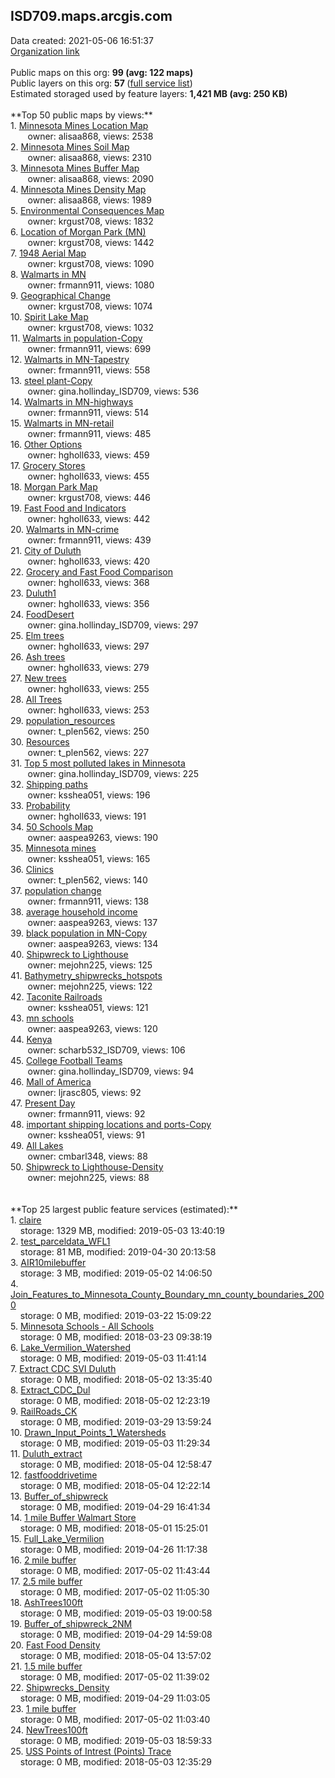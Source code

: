 <h2>ISD709.maps.arcgis.com</h2> Data created: 2021-05-06 16:51:37 <br /><a target='new' href='https://ISD709.maps.arcgis.com'>Organization link</a><br /><br />Public maps on this org: <b>99 (avg: 122 maps)</b><br />Public layers on this org: <b>57 </b>(<a target='new' href='https://services.arcgis.com/xoUeNPvzS8l8XyjH/ArcGIS/rest/services'>full service list</a>)<br />Estimated storaged used by feature layers: <b>1,421 MB (avg: 250 KB)</b><br /><br />**Top 50 public maps by views:**<br />  1. <a target='new' href='https://www.arcgis.com/home/item.html?id=bece14107ab5457cae8f5b1bd5ce258c'>Minnesota Mines Location Map</a> <br />  &nbsp;&nbsp;&nbsp;&nbsp; &nbsp;&nbsp;owner: alisaa868, views: 2538<br />  2. <a target='new' href='https://www.arcgis.com/home/item.html?id=3dc9539225ee41f98179d93c980e4851'>Minnesota Mines Soil Map</a> <br />  &nbsp;&nbsp;&nbsp;&nbsp; &nbsp;&nbsp;owner: alisaa868, views: 2310<br />  3. <a target='new' href='https://www.arcgis.com/home/item.html?id=edff43d314834f88ae06c22cdd1a1f79'>Minnesota Mines Buffer Map</a> <br />  &nbsp;&nbsp;&nbsp;&nbsp; &nbsp;&nbsp;owner: alisaa868, views: 2090<br />  4. <a target='new' href='https://www.arcgis.com/home/item.html?id=82f57773576b4f9aa06a08e00364ca3b'>Minnesota Mines Density Map</a> <br />  &nbsp;&nbsp;&nbsp;&nbsp; &nbsp;&nbsp;owner: alisaa868, views: 1989<br />  5. <a target='new' href='https://www.arcgis.com/home/item.html?id=cded7812a0e34ef4b2a751072484323d'>Environmental Consequences Map</a> <br />  &nbsp;&nbsp;&nbsp;&nbsp; &nbsp;&nbsp;owner: krgust708, views: 1832<br />  6. <a target='new' href='https://www.arcgis.com/home/item.html?id=3eb632d079c343648946d09dd1906fb7'>Location of Morgan Park (MN)</a> <br />  &nbsp;&nbsp;&nbsp;&nbsp; &nbsp;&nbsp;owner: krgust708, views: 1442<br />  7. <a target='new' href='https://www.arcgis.com/home/item.html?id=91633011ee304ca7a5726c0f94556297'>1948 Aerial Map</a> <br />  &nbsp;&nbsp;&nbsp;&nbsp; &nbsp;&nbsp;owner: krgust708, views: 1090<br />  8. <a target='new' href='https://www.arcgis.com/home/item.html?id=26da2085f414430e8ce7214d6f7f1466'>Walmarts in MN</a> <br />  &nbsp;&nbsp;&nbsp;&nbsp; &nbsp;&nbsp;owner: frmann911, views: 1080<br />  9. <a target='new' href='https://www.arcgis.com/home/item.html?id=c745b2b128624353869a4199881d0dbe'>Geographical Change</a> <br />  &nbsp;&nbsp;&nbsp;&nbsp; &nbsp;&nbsp;owner: krgust708, views: 1074<br />  10. <a target='new' href='https://www.arcgis.com/home/item.html?id=63971e707eea4493ae3266d8d028fbc7'>Spirit Lake Map</a> <br />  &nbsp;&nbsp;&nbsp;&nbsp; &nbsp;&nbsp;owner: krgust708, views: 1032<br />  11. <a target='new' href='https://www.arcgis.com/home/item.html?id=9fced85ab541451393b90ab7d8bd1697'>Walmarts in population-Copy</a> <br />  &nbsp;&nbsp;&nbsp;&nbsp; &nbsp;&nbsp;owner: frmann911, views: 699<br />  12. <a target='new' href='https://www.arcgis.com/home/item.html?id=597472a30e314ddfb9621bee3d766c79'>Walmarts in MN-Tapestry</a> <br />  &nbsp;&nbsp;&nbsp;&nbsp; &nbsp;&nbsp;owner: frmann911, views: 558<br />  13. <a target='new' href='https://www.arcgis.com/home/item.html?id=61b43e7a8b514794bbc66d13324bbb88'>steel plant-Copy</a> <br />  &nbsp;&nbsp;&nbsp;&nbsp; &nbsp;&nbsp;owner: gina.hollinday_ISD709, views: 536<br />  14. <a target='new' href='https://www.arcgis.com/home/item.html?id=ea06b464e24e44e7b24ba3b09132ffa8'>Walmarts in MN-highways</a> <br />  &nbsp;&nbsp;&nbsp;&nbsp; &nbsp;&nbsp;owner: frmann911, views: 514<br />  15. <a target='new' href='https://www.arcgis.com/home/item.html?id=0f3b958b74fa4dc78086aec50fd8cac5'>Walmarts in MN-retail</a> <br />  &nbsp;&nbsp;&nbsp;&nbsp; &nbsp;&nbsp;owner: frmann911, views: 485<br />  16. <a target='new' href='https://www.arcgis.com/home/item.html?id=b0e4917113164e918ab7799471e8e475'>Other Options</a> <br />  &nbsp;&nbsp;&nbsp;&nbsp; &nbsp;&nbsp;owner: hgholl633, views: 459<br />  17. <a target='new' href='https://www.arcgis.com/home/item.html?id=3de4f2b8ca7147c5acb75eecf3ac0ff1'>Grocery Stores</a> <br />  &nbsp;&nbsp;&nbsp;&nbsp; &nbsp;&nbsp;owner: hgholl633, views: 455<br />  18. <a target='new' href='https://www.arcgis.com/home/item.html?id=04b28bccd54d451692cbdf3a8c41f0ce'>Morgan Park Map</a> <br />  &nbsp;&nbsp;&nbsp;&nbsp; &nbsp;&nbsp;owner: krgust708, views: 446<br />  19. <a target='new' href='https://www.arcgis.com/home/item.html?id=e216983bb3474eadab2bdc3e80c1b3dc'>Fast Food and Indicators</a> <br />  &nbsp;&nbsp;&nbsp;&nbsp; &nbsp;&nbsp;owner: hgholl633, views: 442<br />  20. <a target='new' href='https://www.arcgis.com/home/item.html?id=c916c7ef347740f69ec6e8982979c967'>Walmarts in MN-crime</a> <br />  &nbsp;&nbsp;&nbsp;&nbsp; &nbsp;&nbsp;owner: frmann911, views: 439<br />  21. <a target='new' href='https://www.arcgis.com/home/item.html?id=de061952b51c4f60889c4616b016967f'>City of Duluth</a> <br />  &nbsp;&nbsp;&nbsp;&nbsp; &nbsp;&nbsp;owner: hgholl633, views: 420<br />  22. <a target='new' href='https://www.arcgis.com/home/item.html?id=232d0e81945b48b0b3c4d6c84caa3f58'>Grocery and Fast Food Comparison</a> <br />  &nbsp;&nbsp;&nbsp;&nbsp; &nbsp;&nbsp;owner: hgholl633, views: 368<br />  23. <a target='new' href='https://www.arcgis.com/home/item.html?id=a1e88f193ba548da890fb512ed77357a'>Duluth1</a> <br />  &nbsp;&nbsp;&nbsp;&nbsp; &nbsp;&nbsp;owner: hgholl633, views: 356<br />  24. <a target='new' href='https://www.arcgis.com/home/item.html?id=8520aaf97ca74922a593b89c73c76f41'>FoodDesert</a> <br />  &nbsp;&nbsp;&nbsp;&nbsp; &nbsp;&nbsp;owner: gina.hollinday_ISD709, views: 297<br />  25. <a target='new' href='https://www.arcgis.com/home/item.html?id=bdb53ebf3f934887b27eac50bbff693f'>Elm trees</a> <br />  &nbsp;&nbsp;&nbsp;&nbsp; &nbsp;&nbsp;owner: hgholl633, views: 297<br />  26. <a target='new' href='https://www.arcgis.com/home/item.html?id=fe3d4f7c3027468a8021be3f85e418e7'>Ash trees</a> <br />  &nbsp;&nbsp;&nbsp;&nbsp; &nbsp;&nbsp;owner: hgholl633, views: 279<br />  27. <a target='new' href='https://www.arcgis.com/home/item.html?id=50470266607042f38f87fa64baa79d20'>New trees</a> <br />  &nbsp;&nbsp;&nbsp;&nbsp; &nbsp;&nbsp;owner: hgholl633, views: 255<br />  28. <a target='new' href='https://www.arcgis.com/home/item.html?id=d9cb380c25c1488bbb1a8d886464d1b1'>All Trees</a> <br />  &nbsp;&nbsp;&nbsp;&nbsp; &nbsp;&nbsp;owner: hgholl633, views: 253<br />  29. <a target='new' href='https://www.arcgis.com/home/item.html?id=cdb7721139b94201b5f8c2c6b6dd3a49'>population_resources</a> <br />  &nbsp;&nbsp;&nbsp;&nbsp; &nbsp;&nbsp;owner: t_plen562, views: 250<br />  30. <a target='new' href='https://www.arcgis.com/home/item.html?id=c4314110433b434284558ae3babe5503'>Resources</a> <br />  &nbsp;&nbsp;&nbsp;&nbsp; &nbsp;&nbsp;owner: t_plen562, views: 227<br />  31. <a target='new' href='https://www.arcgis.com/home/item.html?id=b050552c3909429e9ccb01c0bf12f8c8'>Top 5 most polluted lakes in Minnesota</a> <br />  &nbsp;&nbsp;&nbsp;&nbsp; &nbsp;&nbsp;owner: gina.hollinday_ISD709, views: 225<br />  32. <a target='new' href='https://www.arcgis.com/home/item.html?id=f73f35b4feae4d39a68dd62bdf2ee4de'>Shipping paths</a> <br />  &nbsp;&nbsp;&nbsp;&nbsp; &nbsp;&nbsp;owner: ksshea051, views: 196<br />  33. <a target='new' href='https://www.arcgis.com/home/item.html?id=dc753064b3034c6caa436f67b599e30e'>Probability</a> <br />  &nbsp;&nbsp;&nbsp;&nbsp; &nbsp;&nbsp;owner: hgholl633, views: 191<br />  34. <a target='new' href='https://www.arcgis.com/home/item.html?id=2d3c7b6e1e9d4f9eb815b688f715c3db'>50 Schools Map</a> <br />  &nbsp;&nbsp;&nbsp;&nbsp; &nbsp;&nbsp;owner: aaspea9263, views: 190<br />  35. <a target='new' href='https://www.arcgis.com/home/item.html?id=dc4e639906534821a34f10982e527e3e'>Minnesota mines</a> <br />  &nbsp;&nbsp;&nbsp;&nbsp; &nbsp;&nbsp;owner: ksshea051, views: 165<br />  36. <a target='new' href='https://www.arcgis.com/home/item.html?id=73dd6d14789c48c7b31537d527b26a62'>Clinics</a> <br />  &nbsp;&nbsp;&nbsp;&nbsp; &nbsp;&nbsp;owner: t_plen562, views: 140<br />  37. <a target='new' href='https://www.arcgis.com/home/item.html?id=27d974c598584df7bc53b6f06aba191c'>population change</a> <br />  &nbsp;&nbsp;&nbsp;&nbsp; &nbsp;&nbsp;owner: frmann911, views: 138<br />  38. <a target='new' href='https://www.arcgis.com/home/item.html?id=8aeb19a7b321486f8a6d45c0ab7a2d4a'>average household income</a> <br />  &nbsp;&nbsp;&nbsp;&nbsp; &nbsp;&nbsp;owner: aaspea9263, views: 137<br />  39. <a target='new' href='https://www.arcgis.com/home/item.html?id=116410162331468292eaad5b0dd9a2cd'>black population in MN-Copy</a> <br />  &nbsp;&nbsp;&nbsp;&nbsp; &nbsp;&nbsp;owner: aaspea9263, views: 134<br />  40. <a target='new' href='https://www.arcgis.com/home/item.html?id=b01769729a1e42a38336a3ce45b565ce'>Shipwreck to Lighthouse</a> <br />  &nbsp;&nbsp;&nbsp;&nbsp; &nbsp;&nbsp;owner: mejohn225, views: 125<br />  41. <a target='new' href='https://www.arcgis.com/home/item.html?id=128a515930ec4a7b94c75b1aa862e3c1'>Bathymetry_shipwrecks_hotspots</a> <br />  &nbsp;&nbsp;&nbsp;&nbsp; &nbsp;&nbsp;owner: mejohn225, views: 122<br />  42. <a target='new' href='https://www.arcgis.com/home/item.html?id=1236aa00ed7c4e728dc110caa17a6de8'>Taconite Railroads</a> <br />  &nbsp;&nbsp;&nbsp;&nbsp; &nbsp;&nbsp;owner: ksshea051, views: 121<br />  43. <a target='new' href='https://www.arcgis.com/home/item.html?id=77368738334d46f49a62b28d6b1aca03'>mn schools</a> <br />  &nbsp;&nbsp;&nbsp;&nbsp; &nbsp;&nbsp;owner: aaspea9263, views: 120<br />  44. <a target='new' href='https://www.arcgis.com/home/item.html?id=52bc9288fd204c81be325dd8b51e6014'>Kenya</a> <br />  &nbsp;&nbsp;&nbsp;&nbsp; &nbsp;&nbsp;owner: scharb532_ISD709, views: 106<br />  45. <a target='new' href='https://www.arcgis.com/home/item.html?id=bebc7c98cb8f42e9834926c003724bc8'>College Football Teams</a> <br />  &nbsp;&nbsp;&nbsp;&nbsp; &nbsp;&nbsp;owner: gina.hollinday_ISD709, views: 94<br />  46. <a target='new' href='https://www.arcgis.com/home/item.html?id=e6bf32443375460e8bbb018b13163d85'>Mall of America</a> <br />  &nbsp;&nbsp;&nbsp;&nbsp; &nbsp;&nbsp;owner: ljrasc805, views: 92<br />  47. <a target='new' href='https://www.arcgis.com/home/item.html?id=e7eb30f149574043a50fa9c63b900b01'>Present Day </a> <br />  &nbsp;&nbsp;&nbsp;&nbsp; &nbsp;&nbsp;owner: frmann911, views: 92<br />  48. <a target='new' href='https://www.arcgis.com/home/item.html?id=262249c4fcfa48bdbd3db2aa8e5f8fe6'>important shipping locations and ports-Copy</a> <br />  &nbsp;&nbsp;&nbsp;&nbsp; &nbsp;&nbsp;owner: ksshea051, views: 91<br />  49. <a target='new' href='https://www.arcgis.com/home/item.html?id=b59228b1ea904dceac75b84cf596622b'>All Lakes</a> <br />  &nbsp;&nbsp;&nbsp;&nbsp; &nbsp;&nbsp;owner: cmbarl348, views: 88<br />  50. <a target='new' href='https://www.arcgis.com/home/item.html?id=0c2e327a2fba44608115ed1e8b96386a'>Shipwreck to Lighthouse-Density</a> <br />  &nbsp;&nbsp;&nbsp;&nbsp; &nbsp;&nbsp;owner: mejohn225, views: 88<br /><br /><br />**Top 25 largest public feature services (estimated):**<br /> 1. <a target='new' href='https://www.arcgis.com/home/item.html?id=c2933fed85854d5b9f2a85c6d8b9d3f4'>claire</a><br /> &nbsp;&nbsp;&nbsp;&nbsp;storage: 1329 MB, modified: 2019-05-03 13:40:19<br /> 2. <a target='new' href='https://www.arcgis.com/home/item.html?id=5eb3ef3ec4d0446287e9cb101983dca7'>test_parceldata_WFL1</a><br /> &nbsp;&nbsp;&nbsp;&nbsp;storage: 81 MB, modified: 2019-04-30 20:13:58<br /> 3. <a target='new' href='https://www.arcgis.com/home/item.html?id=369c17ecad9749c485e097cc359224f3'>AIR10milebuffer</a><br /> &nbsp;&nbsp;&nbsp;&nbsp;storage: 3 MB, modified: 2019-05-02 14:06:50<br /> 4. <a target='new' href='https://www.arcgis.com/home/item.html?id=2a52faac124643bab0f8cfc8fc0b353a'>Join_Features_to_Minnesota_County_Boundary_mn_county_boundaries_2000</a><br /> &nbsp;&nbsp;&nbsp;&nbsp;storage: 0 MB, modified: 2019-03-22 15:09:22<br /> 5. <a target='new' href='https://www.arcgis.com/home/item.html?id=eb9de7b872ad49f3823346904e06c7e4'>Minnesota Schools - All Schools</a><br /> &nbsp;&nbsp;&nbsp;&nbsp;storage: 0 MB, modified: 2018-03-23 09:38:19<br /> 6. <a target='new' href='https://www.arcgis.com/home/item.html?id=ce01ccc53d5d46a6aa5dbd90d866e1d1'>Lake_Vermilion_Watershed</a><br /> &nbsp;&nbsp;&nbsp;&nbsp;storage: 0 MB, modified: 2019-05-03 11:41:14<br /> 7. <a target='new' href='https://www.arcgis.com/home/item.html?id=2935e5d4bfd04ec1b952a0bcedb5c026'>Extract CDC SVI Duluth</a><br /> &nbsp;&nbsp;&nbsp;&nbsp;storage: 0 MB, modified: 2018-05-02 13:35:40<br /> 8. <a target='new' href='https://www.arcgis.com/home/item.html?id=2cb6eac1a72f4ee08dedb3f0d83c3ba8'>Extract_CDC_Dul</a><br /> &nbsp;&nbsp;&nbsp;&nbsp;storage: 0 MB, modified: 2018-05-02 12:23:19<br /> 9. <a target='new' href='https://www.arcgis.com/home/item.html?id=9d49329111ab40d4a07b5e4a3c89bbf0'>RailRoads_CK</a><br /> &nbsp;&nbsp;&nbsp;&nbsp;storage: 0 MB, modified: 2019-03-29 13:59:24<br /> 10. <a target='new' href='https://www.arcgis.com/home/item.html?id=3f8398e3166843e89fb021af8f701acc'>Drawn_Input_Points_1_Watersheds</a><br /> &nbsp;&nbsp;&nbsp;&nbsp;storage: 0 MB, modified: 2019-05-03 11:29:34<br /> 11. <a target='new' href='https://www.arcgis.com/home/item.html?id=6189a6cd244249f6a18b689c1db0c659'>Duluth_extract</a><br /> &nbsp;&nbsp;&nbsp;&nbsp;storage: 0 MB, modified: 2018-05-04 12:58:47<br /> 12. <a target='new' href='https://www.arcgis.com/home/item.html?id=c8d738de8b0c4c0194cf27804cc4c8c9'>fastfooddrivetime</a><br /> &nbsp;&nbsp;&nbsp;&nbsp;storage: 0 MB, modified: 2018-05-04 12:22:14<br /> 13. <a target='new' href='https://www.arcgis.com/home/item.html?id=78a1996c3c924fcfb5a2a735d60fbe03'>Buffer_of_shipwreck</a><br /> &nbsp;&nbsp;&nbsp;&nbsp;storage: 0 MB, modified: 2019-04-29 16:41:34<br /> 14. <a target='new' href='https://www.arcgis.com/home/item.html?id=5d3a9135f28e48c8b94561b97153486b'>1 mile Buffer Walmart Store</a><br /> &nbsp;&nbsp;&nbsp;&nbsp;storage: 0 MB, modified: 2018-05-01 15:25:01<br /> 15. <a target='new' href='https://www.arcgis.com/home/item.html?id=c6dd8de38a1f41d589a66e222559c750'>Full_Lake_Vermilion</a><br /> &nbsp;&nbsp;&nbsp;&nbsp;storage: 0 MB, modified: 2019-04-26 11:17:38<br /> 16. <a target='new' href='https://www.arcgis.com/home/item.html?id=39c7b78e92ac492bb82fa7c48ca08af0'>2 mile buffer</a><br /> &nbsp;&nbsp;&nbsp;&nbsp;storage: 0 MB, modified: 2017-05-02 11:43:44<br /> 17. <a target='new' href='https://www.arcgis.com/home/item.html?id=6730434776f147c7bd29e44d10e60326'>2.5 mile buffer</a><br /> &nbsp;&nbsp;&nbsp;&nbsp;storage: 0 MB, modified: 2017-05-02 11:05:30<br /> 18. <a target='new' href='https://www.arcgis.com/home/item.html?id=33028b93ebde4b1fa268a23feda20838'>AshTrees100ft</a><br /> &nbsp;&nbsp;&nbsp;&nbsp;storage: 0 MB, modified: 2019-05-03 19:00:58<br /> 19. <a target='new' href='https://www.arcgis.com/home/item.html?id=103a8e0678354ed69ee36eb83e95912f'>Buffer_of_shipwreck_2NM</a><br /> &nbsp;&nbsp;&nbsp;&nbsp;storage: 0 MB, modified: 2019-04-29 14:59:08<br /> 20. <a target='new' href='https://www.arcgis.com/home/item.html?id=0de64406811a4bae98c30eb20c522ec6'>Fast Food Density</a><br /> &nbsp;&nbsp;&nbsp;&nbsp;storage: 0 MB, modified: 2018-05-04 13:57:02<br /> 21. <a target='new' href='https://www.arcgis.com/home/item.html?id=3b3ef19c32a8471a80bd3e12d55845fc'>1.5 mile buffer</a><br /> &nbsp;&nbsp;&nbsp;&nbsp;storage: 0 MB, modified: 2017-05-02 11:39:02<br /> 22. <a target='new' href='https://www.arcgis.com/home/item.html?id=e52299557dcc43828ca2c087ba677b04'>Shipwrecks_Density</a><br /> &nbsp;&nbsp;&nbsp;&nbsp;storage: 0 MB, modified: 2019-04-29 11:03:05<br /> 23. <a target='new' href='https://www.arcgis.com/home/item.html?id=bce987fac142438eaa3eef9dab5fea47'>1 mile buffer</a><br /> &nbsp;&nbsp;&nbsp;&nbsp;storage: 0 MB, modified: 2017-05-02 11:03:40<br /> 24. <a target='new' href='https://www.arcgis.com/home/item.html?id=7ac3f66633cc40e3b883785550fb2e7b'>NewTrees100ft</a><br /> &nbsp;&nbsp;&nbsp;&nbsp;storage: 0 MB, modified: 2019-05-03 18:59:33<br /> 25. <a target='new' href='https://www.arcgis.com/home/item.html?id=ecb8dfaf19a249ed9329cf04f39a8a19'>USS Points of Intrest (Points) Trace</a><br /> &nbsp;&nbsp;&nbsp;&nbsp;storage: 0 MB, modified: 2018-05-03 12:35:29<br />